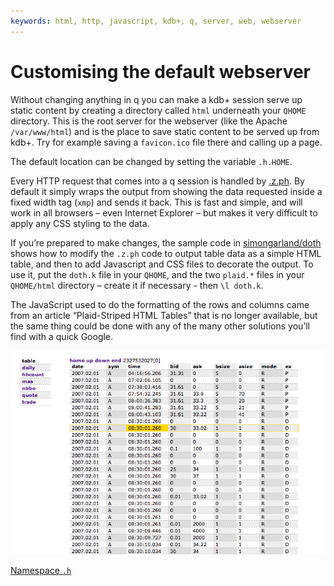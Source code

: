 ```yaml
---
keywords: html, http, javascript, kdb+, q, server, web, webserver
---
```


# Customising the default webserver

Without changing anything in q you can make a kdb+ session serve up static content by creating a directory called `html` underneath your `QHOME` directory. This is the root server for the webserver (like the Apache `/var/www/html`) and is the place to save static content to be served up from kdb+. Try for example saving a `favicon.ico` file there and calling up a page.

The default location can be changed by setting the variable `.h.HOME`.

Every HTTP request that comes into a q session is handled by [.z.ph](../ref/dotz.md#zph-http-get "HTTP get"). By default it simply wraps the output from showing the data requested inside a fixed width tag (`xmp`) and sends it back. This is fast and simple, and will work in all browsers – even Internet Explorer – but makes it very difficult to apply any CSS styling to the data.

If you’re prepared to make changes, the sample code in 
<i class="fab fa-github"></i> 
[simongarland/doth](https://github.com/simongarland/doth) shows how to modify the `.z.ph` code to output table data as a simple HTML table, and then to add Javascript and CSS files to decorate the output. To use it, put the `doth.k` file in your `QHOME`, and the two `plaid.*` files in your `QHOME/html` directory – create it if necessary - then `\l doth.k`.

The JavaScript used to do the formatting of the rows and columns came from an article “Plaid-Striped HTML Tables” that is no longer available, but the same thing could be done with any of the many other solutions you’ll find with a quick Google.

![Plaid-striped formatting](../img/plaid.png "Plaid-striped formatting")

<i class="far fa-hand-point-right"></i> 
[Namespace `.h`](../ref/doth.md)